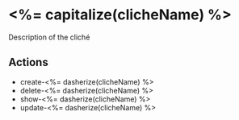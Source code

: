 # <%= capitalize(clicheName) %>

Description of the cliché

## Actions

- create-<%= dasherize(clicheName) %>
- delete-<%= dasherize(clicheName) %>
- show-<%= dasherize(clicheName) %>
- update-<%= dasherize(clicheName) %>
